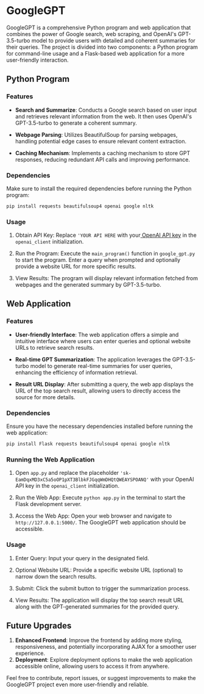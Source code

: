 # GoogleGPT

GoogleGPT is a comprehensive Python program and web application that combines the power of Google search, web scraping, and OpenAI's GPT-3.5-turbo model to provide users with detailed and coherent summaries for their queries. The project is divided into two components: a Python program for command-line usage and a Flask-based web application for a more user-friendly interaction.

## Python Program

### Features

- **Search and Summarize**: Conducts a Google search based on user input and retrieves relevant information from the web. It then uses OpenAI's GPT-3.5-turbo to generate a coherent summary.

- **Webpage Parsing**: Utilizes BeautifulSoup for parsing webpages, handling potential edge cases to ensure relevant content extraction.

- **Caching Mechanism**: Implements a caching mechanism to store GPT responses, reducing redundant API calls and improving performance.

### Dependencies

Make sure to install the required dependencies before running the Python program:

```bash
pip install requests beautifulsoup4 openai google nltk
```

### Usage

1. Obtain API Key: Replace `'YOUR API HERE` with your[ OpenAI API key](https://platform.openai.com/api-keys) in the `openai_client` initialization.

2. Run the Program: Execute the `main_program()` function in `google_gpt.py` to start the program. Enter a query when prompted and optionally provide a website URL for more specific results.

3. View Results: The program will display relevant information fetched from webpages and the generated summary by GPT-3.5-turbo.

## Web Application

### Features

- **User-friendly Interface**: The web application offers a simple and intuitive interface where users can enter queries and optional website URLs to retrieve search results.

- **Real-time GPT Summarization**: The application leverages the GPT-3.5-turbo model to generate real-time summaries for user queries, enhancing the efficiency of information retrieval.

- **Result URL Display**: After submitting a query, the web app displays the URL of the top search result, allowing users to directly access the source for more details.

### Dependencies

Ensure you have the necessary dependencies installed before running the web application:

```bash
pip install Flask requests beautifulsoup4 openai google nltk
```

### Running the Web Application

1. Open `app.py` and replace the placeholder `'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'` with your OpenAI API key in the `openai_client` initialization.

2. Run the Web App: Execute `python app.py` in the terminal to start the Flask development server.

3. Access the Web App: Open your web browser and navigate to `http://127.0.0.1:5000/`. The GoogleGPT web application should be accessible.

### Usage

1. Enter Query: Input your query in the designated field.

2. Optional Website URL: Provide a specific website URL (optional) to narrow down the search results.

3. Submit: Click the submit button to trigger the summarization process.

4. View Results: The application will display the top search result URL along with the GPT-generated summaries for the provided query.

## Future Upgrades
1. **Enhanced Frontend**: Improve the frontend by adding more styling, responsiveness, and potentially incorporating AJAX for a smoother user experience.
3. **Deployment**: Explore deployment options to make the web application accessible online, allowing users to access it from anywhere.

Feel free to contribute, report issues, or suggest improvements to make the GoogleGPT project even more user-friendly and reliable.
